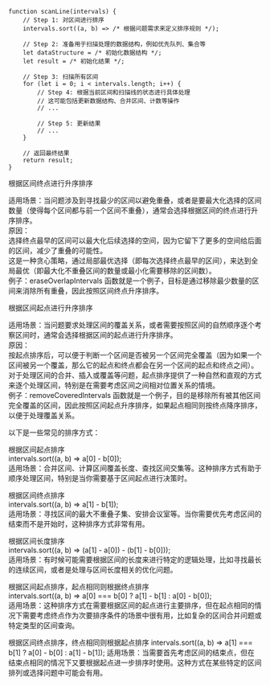 ```code
function scanLine(intervals) {
    // Step 1: 对区间进行排序
    intervals.sort((a, b) => /* 根据问题需求来定义排序规则 */);

    // Step 2: 准备用于扫描处理的数据结构，例如优先队列、集合等
    let dataStructure = /* 初始化数据结构 */;
    let result = /* 初始化结果 */;

    // Step 3: 扫描所有区间
    for (let i = 0; i < intervals.length; i++) {
        // Step 4: 根据当前区间和扫描线的状态进行具体处理
        // 这可能包括更新数据结构、合并区间、计数等操作
        // ...

        // Step 5: 更新结果
        // ...
    }

    // 返回最终结果
    return result;
}

```
根据区间终点进行升序排序            

适用场景：当问题涉及到寻找最少的区间以避免重叠，或者是要最大化选择的区间数量（使得每个区间都与前一个区间不重叠），通常会选择根据区间的终点进行升序排序。            
原因：             
选择终点最早的区间可以最大化后续选择的空间，因为它留下了更多的空间给后面的区间，减少了重叠的可能性。          
这是一种贪心策略，通过局部最优选择（即每次选择终点最早的区间），来达到全局最优（即最大化不重叠区间的数量或最小化需要移除的区间数）。          
例子：eraseOverlapIntervals 函数就是一个例子，目标是通过移除最少数量的区间来消除所有重叠，因此按照区间终点升序排序。      

根据区间起点进行升序排序               

适用场景：当问题要求处理区间的覆盖关系，或者需要按照区间的自然顺序逐个考察区间时，通常会选择根据区间的起点进行升序排序。                        
原因：               
按起点排序后，可以便于判断一个区间是否被另一个区间完全覆盖（因为如果一个区间被另一个覆盖，那么它的起点和终点都会在另一个区间的起点和终点之间）。           
对于处理区间的合并、插入或覆盖等问题，起点排序提供了一种自然和直观的方式来逐个处理区间，特别是在需要考虑区间之间相对位置关系的情境。       
例子：removeCoveredIntervals 函数就是一个例子，目的是移除所有被其他区间完全覆盖的区间，因此按照区间起点升序排序，如果起点相同则按终点降序排序，以便于处理覆盖关系。    

以下是一些常见的排序方式：        

根据区间起点排序         
intervals.sort((a, b) => a[0] - b[0]);       
适用场景：合并区间、计算区间覆盖长度、查找区间交集等。这种排序方式有助于顺序处理区间，特别是当你需要基于区间起点进行决策时。               

根据区间终点排序         
intervals.sort((a, b) => a[1] - b[1]);          
适用场景：寻找区间的最大不重叠子集、安排会议室等。当你需要优先考虑区间的结束而不是开始时，这种排序方式非常有用。           

根据区间长度排序         
intervals.sort((a, b) => (a[1] - a[0]) - (b[1] - b[0]));              
适用场景：有时候可能需要根据区间的长度来进行特定的逻辑处理，比如寻找最长的连续区间，或者是处理与区间长度相关的优化问题。           

根据区间起点排序，起点相同则根据终点排序          
intervals.sort((a, b) => a[0] === b[0] ? a[1] - b[1] : a[0] - b[0]);                  
适用场景：这种排序方式在需要根据区间的起点进行主要排序，但在起点相同的情况下需要考虑终点作为次要排序条件的场景中很有用，比如复杂的区间合并问题或特定类型的区间查询。          

根据区间终点排序，终点相同则根据起点排序
intervals.sort((a, b) => a[1] === b[1] ? a[0] - b[0] : a[1] - b[1]);
适用场景：当需要首先考虑区间的结束点，但在结束点相同的情况下又要根据起点进一步排序时使用。这种方式在某些特定的区间排列或选择问题中可能会有用。
